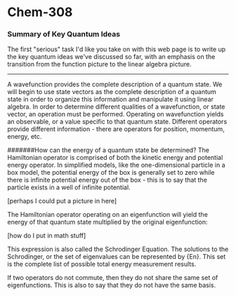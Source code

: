 # Chem-308

### Summary of Key Quantum Ideas

The first "serious" task I'd like you take on with this web page is to
write up the key quantum ideas we've discussed so far, with an emphasis on
the transition from the function picture to the linear algebra picture. 

-----
A wavefunction provides the complete description of a quantum state. We will begin to use state vectors as the complete description of a quantum state in order to organize this information and manipulate it using linear algebra. In order to determine different qualities of a wavefunction, or state vector, an operation must be performed. Operating on wavefunction yields an observable, or a value specific to that quantum state. Different operators provide different information - there are operators for position, momentum, energy, etc. 


#######How can the energy of a quantum state be determined?
The Hamiltonian operator is comprised of both the kinetic energy and potential energy operator. In simplified models, like the one-dimensional particle in a box model, the potential energy of the box is generally set to zero while there is infinite potential energy out of the box - this is to say that the particle exists in a well of infinite potential. 

[perhaps I could put a picture in here]

The Hamiltonian operator operating on an eigenfunction will yield the energy of that quantum state multiplied by the original eigenfunction:

[how do I put in math stuff]

This expression is also called the Schrodinger Equation.
The solutions to the Schrodinger, or the set of eigenvalues can be represented by {En}. This set is the complete list of possible total energy measurement results. 

If two operators do not commute, then they do not share the same set of eigenfunctions. This is also to say that they do not have the same basis.






